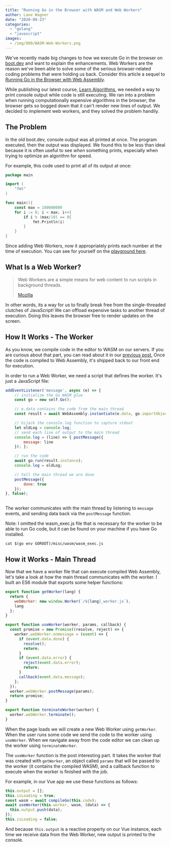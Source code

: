 ```yaml
---
title: "Running Go in the Browser with WASM and Web Workers"
author: Lane Wagner
date: "2020-09-23"
categories: 
  - "golang"
  - "javascript"
images:
  - /img/800/WASM-Web-Workers.png
---
```


We've recently made big changes to how we execute Go in the browser on [boot.dev](https://boot.dev/) and want to explain the enhancements. Web Workers are the reason we've been able to solve some of the serious browser-related coding problems that were holding us back. Consider this article a sequel to [Running Go in the Browser with Web Assembly](/golang/running-go-in-the-browser-with-web-assembly-wasm/).

While publishing our latest course, [Learn Algorithms](https://boot.dev/learn/learn-algorithms), we needed a way to print console output while code is still executing. We ran into a problem when running computationally expensive algorithms in the browser; the browser gets so bogged down that it can't render new lines of output. We decided to implement web workers, and they solved the problem handily.

## The Problem

In the old boot.dev, console output was all printed at once. The program executed, then the output was displayed. We found this to be less than ideal because it is often useful to see _when_ something prints, especially when trying to optimize an algorithm for speed.

For example, this code used to print all of its output at once:

```go
package main

import (
	"fmt"
)

func main(){
	const max = 100000000
	for i := 0; i < max; i++{
		if i % (max/10) == 0{
			fmt.Println(i)
		}
	}
}
```

Since adding Web Workers, now it appropriately prints each number at the time of execution. You can see for yourself on the [playground here](https://boot.dev/playground/go).

## What Is a Web Worker?

> Web Workers are a simple means for web content to run scripts in background threads.
> 
> [Mozilla](https://developer.mozilla.org/en-US/docs/Web/API/Web_Workers_API/Using_web_workers)

In other words, its a way for us to finally break free from the single-threaded clutches of JavaScript! We can offload expensive tasks to another thread of execution. Doing this leaves the browser free to render updates on the screen.

## How It Works - The Worker

As you know, we compile code in the editor to WASM on our servers. If you are curious about that part, you can read about it in our [previous post.](/golang/running-go-in-the-browser-with-web-assembly-wasm/) Once the code is compiled to Web Assembly, it's shipped back to our front end for execution.

In order to run a Web Worker, we need a script that defines the worker. It's just a JavaScript file:

```js
addEventListener('message', async (e) => {
	// initialize the Go WASM glue
	const go = new self.Go();

	// e.data contains the code from the main thread
	const result = await WebAssembly.instantiate(e.data, go.importObject);

	// hijack the console.log function to capture stdout
	let oldLog = console.log;
	// send each line of output to the main thread
	console.log = (line) => { postMessage({
		message: line
	}); };

	// run the code
	await go.run(result.instance);
	console.log = oldLog;

	// tell the main thread we are done
	postMessage({
		done: true
	});
}, false);
  
```

The worker communicates with the main thread by listening to `message` events, and sending data back via the `postMessage` function.

Note: I omitted the wasm\_exec.js file that is necessary for the worker to be able to run Go code, but it can be found on your machine if you have Go installed.

```
cat $(go env GOROOT)/misc/wasm/wasm_exec.js
```

## How it Works - Main Thread

Now that we have a worker file that can execute compiled Web Assembly, let's take a look at how the main thread communicates with the worker. I built an ES6 module that exports some helper functions:

```js
export function getWorker(lang) {
  return {
    webWorker: new window.Worker(`/${lang}_worker.js`),
    lang
  };
}

export function useWorker(worker, params, callback) {
  const promise = new Promise((resolve, reject) => {
    worker.webWorker.onmessage = (event) => {
      if (event.data.done) {
        resolve();
        return;
      }
      if (event.data.error) {
        reject(event.data.error);
        return;
      }
      callback(event.data.message);
    };
  });
  worker.webWorker.postMessage(params);
  return promise;
}

export function terminateWorker(worker) {
  worker.webWorker.terminate();
}
```

When the page loads we will create a new Web Worker using `getWorker`. When the user runs some code we send the code to the worker using `useWorker`. When we navigate away from the code editor we can clean up the worker using `terminateWorker`.

The `useWorker` function is the post interesting part. It takes the worker that was created with `getWorker`, an object called `params` that will be passed to the worker (it contains the compiled WASM), and a callback function to execute when the worker is finished with the job.

For example, in our Vue app we use these functions as follows:

```js
this.output = [];
this.isLoading = true;
const wasm = await compileGo(this.code);
await useWorker(this.worker, wasm, (data) => {
  this.output.push(data); 
});
this.isLoading = false;
```

And because `this.output` is a reactive property on our Vue instance, each time we receive data from the Web Worker, new output is printed to the console.
